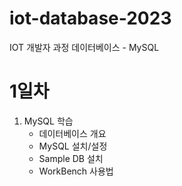 # iot-database-2023
IOT 개발자 과정 데이터베이스 - MySQL

# 1일차
1. MySQL 학습
    - 데이터베이스 개요
    - MySQL 설치/설정
    - Sample DB 설치
    - WorkBench 사용법
